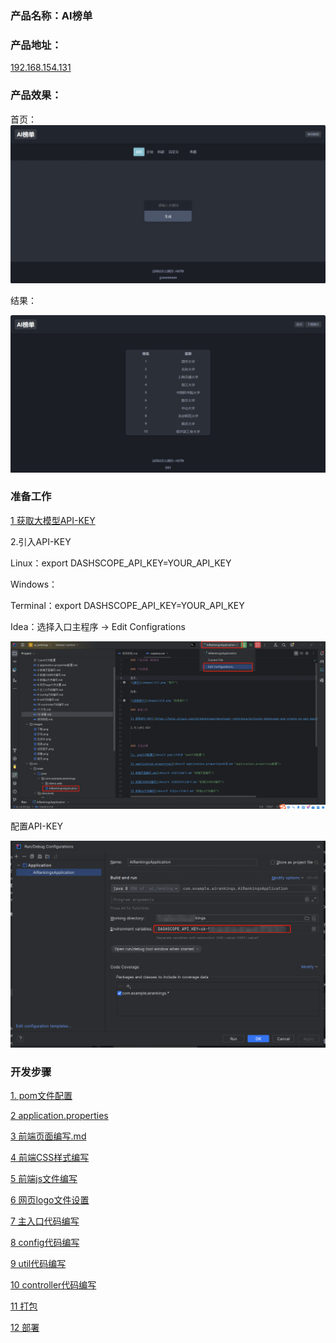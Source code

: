 ### 产品名称：AI榜单

### 产品地址：

[192.168.154.131](http://192.168.154.131/ranking "AI榜单")

### 产品效果：

首页：
![首页](images/首页.png)

结果：

![结果展示](images/结果.png)

### 准备工作

[1 获取大模型API-KEY](https://help.aliyun.com/zh/dashscope/developer-reference/activate-dashscope-and-create-an-api-key?spm=a2c4g.11186623.0.0.6d1b12b0REV142 "结果展示")

2.引入API-KEY

Linux：export DASHSCOPE_API_KEY=YOUR_API_KEY

Windows：

Terminal：export DASHSCOPE_API_KEY=YOUR_API_KEY

Idea：选择入口主程序 -> Edit Configrations

![配置API-KEY](images/配置API-KEY.png "配置API-KEY")

配置API-KEY

![配置API-KEY](images/配置API-KEY2.png "配置API-KEY")

### 开发步骤

[1. pom文件配置](https://github.com/Mrkuhuo/ai-ranking/blob/main/docs/1%20pom%E6%96%87%E4%BB%B6%E9%85%8D%E7%BD%AE.md)

[2 application.properties](https://github.com/Mrkuhuo/ai-ranking/blob/main/docs/2%20application.properties%E9%85%8D%E7%BD%AE.md)

[3 前端页面编写.md](https://github.com/Mrkuhuo/ai-ranking/blob/main/docs/3%20%E5%89%8D%E7%AB%AF%E9%A1%B5%E9%9D%A2%E7%BC%96%E5%86%99.md)

[4 前端CSS样式编写](https://github.com/Mrkuhuo/ai-ranking/blob/main/docs/4%20%E5%89%8D%E7%AB%AFCSS%E6%A0%B7%E5%BC%8F%E7%BC%96%E5%86%99.md)

[5 前端js文件编写](https://github.com/Mrkuhuo/ai-ranking/blob/main/docs/5%20%E5%89%8D%E7%AB%AFjs%E6%96%87%E4%BB%B6%E7%BC%96%E5%86%99.md)

[6 网页logo文件设置](https://github.com/Mrkuhuo/ai-ranking/blob/main/docs/6%20%E7%BD%91%E9%A1%B5logo%E6%96%87%E4%BB%B6%E8%AE%BE%E7%BD%AE.md)

[7 主入口代码编写](https://github.com/Mrkuhuo/ai-ranking/blob/main/docs/7%20%E4%B8%BB%E5%85%A5%E5%8F%A3%E4%BB%A3%E7%A0%81%E7%BC%96%E5%86%99.md)

[8 config代码编写](https://github.com/Mrkuhuo/ai-ranking/blob/main/docs/8%20config%E4%BB%A3%E7%A0%81%E7%BC%96%E5%86%99.md)

[9 util代码编写](https://github.com/Mrkuhuo/ai-ranking/blob/main/docs/9%20util%E4%BB%A3%E7%A0%81%E7%BC%96%E5%86%99.md)

[10 controller代码编写](https://github.com/Mrkuhuo/ai-ranking/blob/main/docs/10%20controller%E4%BB%A3%E7%A0%81%E7%BC%96%E5%86%99.md)

[11 打包](https://github.com/Mrkuhuo/ai-ranking/blob/main/docs/11%20%E6%89%93%E5%8C%85.md)

[12 部署](https://github.com/Mrkuhuo/ai-ranking/blob/main/docs/12%20%E9%83%A8%E7%BD%B2.md)